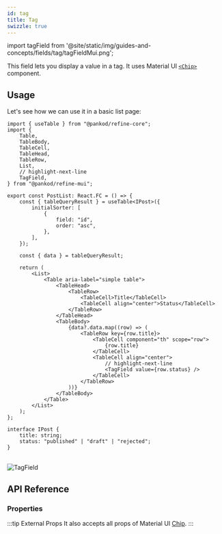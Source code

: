 ```yaml
---
id: tag
title: Tag
swizzle: true
---
```


import tagField from '@site/static/img/guides-and-concepts/fields/tag/tagFieldMui.png';

This field lets you display a value in a tag. It uses Material UI [`<Chip>`](https://mui.com/material-ui/react-chip/#main-content) component.

## Usage

Let's see how we can use it in a basic list page:

```tsx title="pages/posts/list.tsx"
import { useTable } from "@pankod/refine-core";
import {
    Table,
    TableBody,
    TableCell,
    TableHead,
    TableRow,
    List,
    // highlight-next-line
    TagField,
} from "@pankod/refine-mui";

export const PostList: React.FC = () => {
    const { tableQueryResult } = useTable<IPost>({
        initialSorter: [
            {
                field: "id",
                order: "asc",
            },
        ],
    });

    const { data } = tableQueryResult;

    return (
        <List>
            <Table aria-label="simple table">
                <TableHead>
                    <TableRow>
                        <TableCell>Title</TableCell>
                        <TableCell align="center">Status</TableCell>
                    </TableRow>
                </TableHead>
                <TableBody>
                    {data?.data.map((row) => (
                        <TableRow key={row.title}>
                            <TableCell component="th" scope="row">
                                {row.title}
                            </TableCell>
                            <TableCell align="center">
                                // highlight-next-line
                                <TagField value={row.status} />
                            </TableCell>
                        </TableRow>
                    ))}
                </TableBody>
            </Table>
        </List>
    );
};

interface IPost {
    title: string;
    status: "published" | "draft" | "rejected";
}
```

<br/>
<div class="img-container">
    <div class="window">
        <div class="control red"></div>
        <div class="control orange"></div>
        <div class="control green"></div>
    </div>
    <img src={tagField} alt="TagField" />
</div>

## API Reference

### Properties

<PropsTable module="@pankod/refine-mui/TagField" value-description="Tag content" />

:::tip External Props
It also accepts all props of Material UI [Chip](https://mui.com/material-ui/react-chip/#main-content).
:::